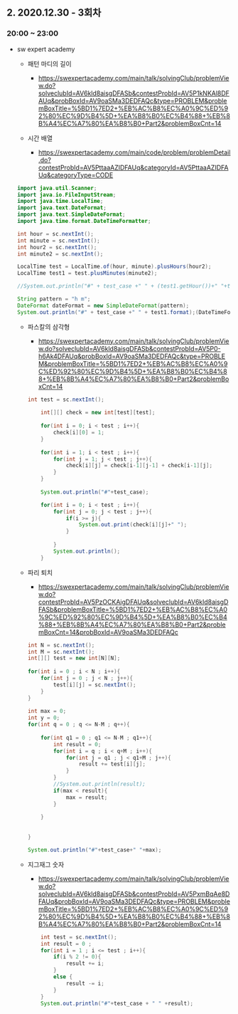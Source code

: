 ## 2. 2020.12.30 - 3회차 

### 20:00 ~ 23:00

- sw expert academy 

    - 패턴 마디의 길이 

        - https://swexpertacademy.com/main/talk/solvingClub/problemView.do?solveclubId=AV6kld8aisgDFASb&contestProbId=AV5P1kNKAl8DFAUq&probBoxId=AV9oaSMa3DEDFAQc&type=PROBLEM&problemBoxTitle=%5BD1%7ED2+%EB%AC%B8%EC%A0%9C%ED%92%80%EC%9D%B4%5D+%EA%B8%B0%EC%B4%88+%EB%8B%A4%EC%A7%80%EA%B8%B0+Part2&problemBoxCnt=14
        
    - 시간 배열 

        - https://swexpertacademy.com/main/code/problem/problemDetail.do?contestProbId=AV5PttaaAZIDFAUq&categoryId=AV5PttaaAZIDFAUq&categoryType=CODE

    ```java
    import java.util.Scanner;
    import java.io.FileInputStream;
    import java.time.LocalTime;
    import java.text.DateFormat;
    import java.text.SimpleDateFormat;
    import java.time.format.DateTimeFormatter;

    int hour = sc.nextInt();
    int minute = sc.nextInt();
    int hour2 = sc.nextInt();
    int minute2 = sc.nextInt();
    
    LocalTime test = LocalTime.of(hour, minute).plusHours(hour2);
    LocalTime test1 = test.plusMinutes(minute2);
    
    //System.out.println("#" + test_case +" " + (test1.getHour())+" "+test1.getMinute());
    
    String pattern = "h m";
    DateFormat dateFormat = new SimpleDateFormat(pattern);
    System.out.println("#" + test_case +" " + test1.format);(DateTimeFormatter.ofPattern(pattern)));

    ```

    - 파스칼의 삼각형 

        - https://swexpertacademy.com/main/talk/solvingClub/problemView.do?solveclubId=AV6kld8aisgDFASb&contestProbId=AV5P0-h6Ak4DFAUq&probBoxId=AV9oaSMa3DEDFAQc&type=PROBLEM&problemBoxTitle=%5BD1%7ED2+%EB%AC%B8%EC%A0%9C%ED%92%80%EC%9D%B4%5D+%EA%B8%B0%EC%B4%88+%EB%8B%A4%EC%A7%80%EA%B8%B0+Part2&problemBoxCnt=14

        ```java
        int test = sc.nextInt();
           
            int[][] check = new int[test][test];
            
            for(int i = 0; i < test ; i++){
            	check[i][0] = 1;	
            }
            
            for(int i = 1; i < test ; i++){
                for(int j = 1; j < test ; j++){
            		check[i][j] = check[i-1][j-1] + check[i-1][j];
                }
            }
            
            System.out.println("#"+test_case);

            for(int i = 0; i < test ; i++){
                for(int j = 0; j < test ; j++){
                    if(i >= j){
                    	System.out.print(check[i][j]+" ");
                    }
                   
                }
                System.out.println();
            }
        ```

    - 파리 퇴치 

        - https://swexpertacademy.com/main/talk/solvingClub/problemView.do?contestProbId=AV5PzOCKAigDFAUq&solveclubId=AV6kld8aisgDFASb&problemBoxTitle=%5BD1%7ED2+%EB%AC%B8%EC%A0%9C%ED%92%80%EC%9D%B4%5D+%EA%B8%B0%EC%B4%88+%EB%8B%A4%EC%A7%80%EA%B8%B0+Part2&problemBoxCnt=14&probBoxId=AV9oaSMa3DEDFAQc

        ```java
        int N = sc.nextInt();
        int M = sc.nextInt();
        int[][] test = new int[N][N];
            
        for(int i = 0 ; i < N ; i++){
            for(int j = 0 ; j < N ; j++){
                test[i][j] = sc.nextInt();
            }
        }
            
        int max = 0;
        int y = 0;
        for(int q = 0 ; q <= N-M ; q++){
                
            for(int q1 = 0 ; q1 <= N-M ; q1++){
                int result = 0;
                for(int i = q ; i < q+M ; i++){
                    for(int j = q1 ; j < q1+M ; j++){
                        result += test[i][j];     
                    }
                }
                //System.out.println(result);
                if(max < result){    
                    max = result;
                }
                
            }
                
                
        }
        
        System.out.println("#"+test_case+" "+max);

        ```

    - 지그재그 숫자

        - https://swexpertacademy.com/main/talk/solvingClub/problemView.do?solveclubId=AV6kld8aisgDFASb&contestProbId=AV5PxmBqAe8DFAUq&probBoxId=AV9oaSMa3DEDFAQc&type=PROBLEM&problemBoxTitle=%5BD1%7ED2+%EB%AC%B8%EC%A0%9C%ED%92%80%EC%9D%B4%5D+%EA%B8%B0%EC%B4%88+%EB%8B%A4%EC%A7%80%EA%B8%B0+Part2&problemBoxCnt=14
        
        ```java
            int test = sc.nextInt();
            int result = 0 ;
            for(int i = 1 ; i <= test ; i++){
            	if(i % 2 != 0){
                	result += i;
                }
                else {
                	result -= i;
                }
            }
            System.out.println("#"+test_case + " " +result);
        ```